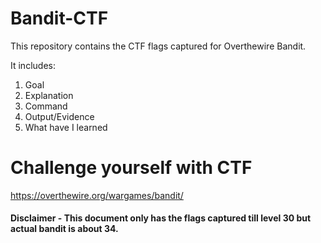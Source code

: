 # Bandit-CTF

This repository contains the CTF flags captured for Overthewire Bandit. 

It includes:
1. Goal
2. Explanation
3. Command
4. Output/Evidence
5. What have I learned

# Challenge yourself with CTF 
 https://overthewire.org/wargames/bandit/

 #### Disclaimer - This document only has the flags captured till level 30 but actual bandit is about 34.
